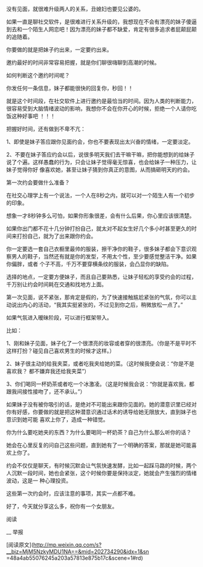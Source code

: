 没有见面，就很难升级两人的关系，丑媳妇也要见公婆的。

  

如果一直是聊社交软件，是很难进行关系升级的，我想现在不会有漂亮的妹子傻逼到去和一个陌生人网恋吧！因为漂亮的妹子都不缺爱，肯定有很多追求者屁颠屁颠的追随着。

  

你要做的就是把妹子约出来，一定要约出来。

  

邀约最好的时间非常容易把握，就是你们聊很嗨聊到高潮的时候。

  

如何判断这个邀约时间呢？

  

你发任何一条信息，妹子都能很快的回复你，秒回！！

  

就是这个时间段，在社交软件上进行邀约是最恰当的时间。因为人类的判断能力，很容易受到大脑情绪波动的影响，我想你不会在你开心的时候，拒绝一个人请你吃饭这种好事吧
！！！

  

把握好时间，还有做到不卑不亢：

  

1、即使是妹子答应跟你见面约会，你也不要表现出太兴奋的情绪，一定要淡定。

  

2、不要在妹子答应约会以后，说很多明天我们去干嘛干嘛，把你能想到的给妹子说了个遍。这样愚蠢的行为，只会让妹子觉得毫无惊喜，也会给妹子一种压力，让妹子觉得你好
像喜欢她，甚至让妹子猜到你真正的意图，从而搞砸明天的约会。

  

第一次约会要做什么准备？

  

在社交心理学上有一个说法，一个人在8秒之内，就可以对一个陌生人有一个初步的印象。

  

想象一才8秒钟多么可怕，如果你形象很差，会有什么后果，你心里应该很清楚。

  

如果你出门都不花十几分钟打扮自己，就太对不起女生好几个多小时甚至更久的时间来打扮自己，就为了出来跟你约会。

  

你一定要选一套自己衣橱里最帅的服装，擦干净你的鞋子，很多妹子都会下意识观察男人的鞋子，当然还有就是你的发型，不用太个性，至少要感觉整洁干净。如果你偏胖，或者
个子不高，千万不要穿横条纹的服装，会凸显你的缺陷。

  

选择的地点，一定要方便妹子，而且自己要熟悉，让妹子轻松的享受约会的过程，千万别让约会时间耗在交通和找地方上面。

  

第一次见面，说不紧张，那肯定是假的，为了快速接触尴尬紧张的气氛，你可以主动说出内心的活动，“我其实挺紧张的，不过见到你之后，稍微放松一点了。”

  

如果气氛进入暧昧阶段，可以进行框架带入。

  

比如：

  

1、刚和妹子见面，妹子化了一个很漂亮的妆容或者穿的很漂亮。（你是不是平时不这样打扮？碰见自己喜欢男生的时候才这样。）

  

2、妹子很主动的给我夹菜，或者吃我夹给她的菜。（这时候我便会说：“你是不是喜欢我？ 都不嫌弃我还给我夹菜”）

  

3、你们喝同一杯奶茶或者吃一个冰激凌。（这是时候我会说：“你就是喜欢我，都跟我间接性接吻了，还不承认。”）

  

如果妹子没有被你吸引的话，是绝对不可能出来跟你见面的。她的潜意识里已经对你有好感，你要做的就是把这种潜意识通过话术的诱导给她无限放大，直到妹子也意识到她可能
喜欢上你了，造成一种错觉。

  

你为什么要吃她夹的东西？为什么要喝同一杯奶茶？自己为什么那么听你的话？

  

她会在心里反复的问自己这些问题，直到她有了一个明确的答案，那就是她可能喜欢上你了。

  

约会不仅仅是聊天，有时候沉默会让气氛快速发酵，比如一起踩马路的时候，两个人沉默一段时间，她也会紧张，这个时候你要是保持淡定，她就会产生强烈的情绪波动，这是一
种心理投资。

  

这些第一次约会时，应该注意的事项，其实一点都不难。  

  

好了，今天就分享这么多，祝你有一个女朋友。

  

阅读

__ 举报

[阅读原文](http://mp.weixin.qq.com/s?__biz=MjM5NzkyMDU1NA==&mid=202734290&idx=1&sn
=48a4ab55076245a203a57813e875b17c&scene=1#rd)

